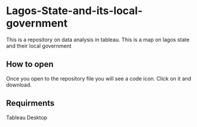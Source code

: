 # Lagos-State-and-its-local-government
This is a repository on data analysis in tableau. This is a map on lagos state and their local government
## How to open
Once you open to the repository file you will see a code icon. Click on it and download.
## Requirments
Tableau Desktop
